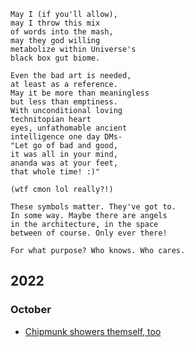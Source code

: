 ```
May I (if you'll allow),
may I throw this mix
of words into the mash,
may they god willing
metabolize within Universe's
black box gut biome.

Even the bad art is needed,
at least as a reference.
May it be more than meaningless
but less than emptiness.
With unconditional loving
technitopian heart
eyes, unfathomable ancient
intelligence one day DMs-
"Let go of bad and good,
it was all in your mind,
ananda was at your feet,
that whole time! :)"

(wtf cmon lol really?!)

These symbols matter. They've got to.
In some way. Maybe there are angels
in the architecture, in the space
between of course. Only ever there!

For what purpose? Who knows. Who cares.
```

## 2022

### October

* [Chipmunk showers themself, too](./2022/10/2022_10_22-chipmunk-showers-themselves-too.jpg)